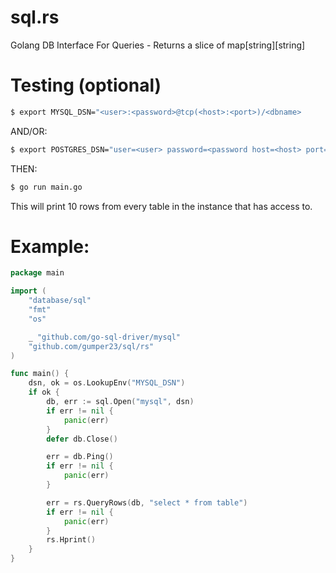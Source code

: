 # sql.rs
Golang DB Interface For Queries - Returns a slice of map[string][string]

# Testing (optional)
```bash
$ export MYSQL_DSN="<user>:<password>@tcp(<host>:<port>)/<dbname>
```

AND/OR:

```bash
$ export POSTGRES_DSN="user=<user> password=<password host=<host> port=<port> dbname=<dbname> sslmode=disable"
```

THEN:
```bash
$ go run main.go
```

This will print 10 rows from every table in the instance that <user> has access to.

# Example:

```go
package main

import (
	"database/sql"
	"fmt"
	"os"

	_ "github.com/go-sql-driver/mysql"
	"github.com/gumper23/sql/rs"
)

func main() {
	dsn, ok = os.LookupEnv("MYSQL_DSN")
	if ok {
		db, err := sql.Open("mysql", dsn)
		if err != nil {
			panic(err)
		}
		defer db.Close()

		err = db.Ping()
		if err != nil {
			panic(err)
		}

		err = rs.QueryRows(db, "select * from table")
		if err != nil {
			panic(err)
		}
		rs.Hprint()
	}
} 
```


